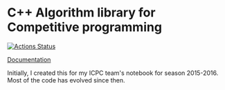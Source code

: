 # C++ Algorithm library for Competitive programming

[![Actions Status](https://github.com/ngthanhtrung23/ACM_Notebook_New/workflows/verify/badge.svg)](https://github.com/ngthanhtrung23/ACM_Notebook_New/actions)

[Documentation](https://ngthanhtrung23.github.io/ACM_Notebook_new/)

Initially, I created this for my ICPC team's notebook for season 2015-2016.
Most of the code has evolved since then.
